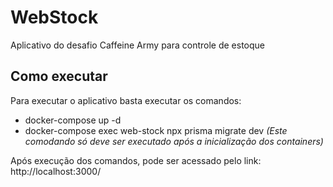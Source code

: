 # WebStock

Aplicativo do desafio Caffeine Army para controle de estoque

## Como executar

Para executar o aplicativo basta executar os comandos:

- docker-compose up -d
- docker-compose exec web-stock npx prisma migrate dev *(Este comodando só deve ser executado após a inicialização dos containers)*

Após execução dos comandos, pode ser acessado pelo link: http://localhost:3000/
